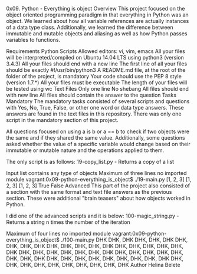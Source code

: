 0x09. Python - Everything is object
Overview
This project focused on the object oriented programming paradigm in that everything in Python was an object. We learned about how all variable references are actually instances of a data type class. Additionally, we learned the difference between immutable and mutable objects and aliasing as well as how Python passes variables to functions.

Requirements
Python Scripts
Allowed editors: vi, vim, emacs
All your files will be interpreted/compiled on Ubuntu 14.04 LTS using python3 (version 3.4.3)
All your files should end with a new line
The first line of all your files should be exactly #!/usr/bin/python3
A README.md file, at the root of the folder of the project, is mandatory
Your code should use the PEP 8 style (version 1.7.*)
All your files must be executable
The length of your files will be tested using wc
Text Files
Only one line
No shebang
All files should end with new line
All files should contain the answer to the question
Tasks
Mandatory
The mandatory tasks consisted of several scripts and questions with Yes, No, True, False, or other one word or data type answers. These answers are found in the text files in this repository. There was only one script in the mandatory section of this project.

All questions focused on using a is b or a == b to check if two objects were the same and if they shared the same value. Additionally, some questions asked whether the value of a specific variable would change based on their immutable or mutable nature and the operations applied to them.

The only script is as follows: 19-copy_list.py - Returns a copy of a list

Input list contains any type of objects
Maximum of three lines
no imported module
vagrant:0x09-python-everything_is_object$ ./19-main.py
[1, 2, 3]
[1, 2, 3]
[1, 2, 3]
True
False
Advanced
This part of the project also consisted of a section with the same format and text file answers as the previous section. These were additional "brain teasers" about how objects worked in Python.

I did one of the advanced scripts and it is below: 100-magic_string.py - Returns a string n times the number of the iteration

Maximum of four lines
no imported module
vagrant:0x09-python-everything_is_object$ ./100-main.py
DHK
DHK, DHK
DHK, DHK, DHK
DHK, DHK, DHK, DHK
DHK, DHK, DHK, DHK, DHK
DHK, DHK, DHK, DHK, DHK, DHK
DHK, DHK, DHK, DHK, DHK, DHK, DHK
DHK, DHK, DHK, DHK, DHK, DHK, DHK, DHK
DHK, DHK, DHK, DHK, DHK, DHK, DHK, DHK, DHK
DHK, DHK, DHK, DHK, DHK, DHK, DHK, DHK, DHK, DHK
Author
Helina Belete

